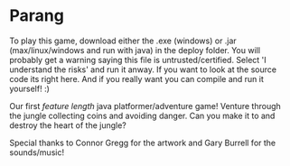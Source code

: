 # Parang

To play this game, download either the .exe (windows) or .jar (max/linux/windows and run with java) in the deploy folder. You will probably get a warning saying this file is untrusted/certified. Select 'I understand the risks' and run it anway. If you want to look at the source code its right here. And if you really want you can compile and run it yourself! :)


Our first *feature length* java platformer/adventure game! 
Venture through the jungle collecting coins and avoiding danger. 
Can you make it to and destroy the heart of the jungle?


Special thanks to Connor Gregg for the artwork and Gary Burrell for the sounds/music!


